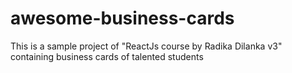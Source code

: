 # awesome-business-cards
This is a sample project of "ReactJs course by Radika Dilanka v3" containing business cards of talented students
